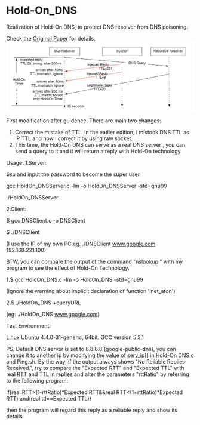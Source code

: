 # Hold-On_DNS
Realization of Hold-On DNS, to protect DNS resolver from DNS poisoning.

Check the [Original Paper](http://www.icsi.berkeley.edu/pubs/networking/dnspoisoning12.pdf) for details.
![fig1](https://github.com/YCIrving/Hold-On_DNS/blob/master/Fig.1%20Hold-On%20while%20waiting%20for%20a%20legitimate%20DNS%20reply.png)

First modification after guidence. There are main two changes:
1. Correct the mistake of TTL. In the eatlier edition, I mistook DNS TTL
as IP TTL and now I correct it by using raw socket.
2. This time, the Hold-On DNS can serve as a real DNS server , you can
send a query to it and it will return a reply with Hold-On technology.

Usage:
1.Server:

$su and input the password to become the super user

gcc HoldOn_DNSServer.c -lm -o HoldOn_DNSServer -std=gnu99

./HoldOn_DNSServer

2.Client:

$ gcc DNSClient.c -o DNSClient

$ ./DNSClient <Domain name> <HoldOn DNS Server IP Address>

(I use the IP of my own PC,eg. ./DNSClient www.google.com 192.168.221.100)

BTW, you can compare the output of the command "nslookup <Domain name> <DNS Server IP>" with my program to see the effect of Hold-On Technology.

1.$ gcc HoldOn_DNS.c -lm -o HoldOn_DNS -std=gnu99

(Ignore the warning about implicit declaration of function 'inet_aton')


2.$ ./HoldOn_DNS +queryURL

(eg: ./HoldOn_DNS www.google.com)

Test Environment:

Linux Ubuntu 4.4.0-31-generic, 64bit. GCC version 5.3.1


PS. Default DNS server is set to 8.8.8.8 (google-public-dns), you can change it to another ip by modifying the value of serv_ip[] in Hold-On DNS.c and Ping.sh. By the way, if the output always shows "No Reliable Replies Received.", try to compare the "Expected RTT" and "Expected TTL" with real RTT and TTL in replies and alter the parameters "rttRatio" by referring to the following program:

if(real RTT>(1-rttRatio)*Expected RTT&&real RTT<(1+rttRatio)*Expected RTT)
	and(real ttl==Expected TTL))

then the program will regard this reply as a reliable reply and show its details. 
